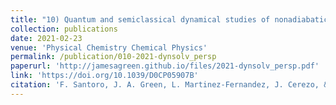 ```yaml
---
title: "10) Quantum and semiclassical dynamical studies of nonadiabatic processes in solution: achievements and perspectives"
collection: publications
date: 2021-02-23
venue: 'Physical Chemistry Chemical Physics'
permalink: /publication/010-2021-dynsolv_persp
paperurl: 'http://jamesagreen.github.io/files/2021-dynsolv_persp.pdf'
link: 'https://doi.org/10.1039/D0CP05907B'
citation: 'F. Santoro, J. A. Green, L. Martinez-Fernandez, J. Cerezo, & R. Improta, &quot;Quantum and semiclassical dynamical studies of nonadiabatic processes in solution: achievements and perspectives&quot;, <i>Phys. Chem. Chem. Phys.</i>, 2021, <b>23</b>, 8181'
---
```

